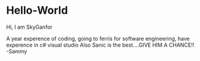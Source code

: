 # Hello-World

Hi, I am SkyGanfor

A year experence of coding, going to ferris for software engineering, have experence in c# visual studio
Also Sanic is the best....GIVE HIM A CHANCE!! -Sammy 
